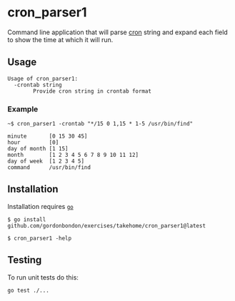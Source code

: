 # cron_parser1

Command line application that will parse [cron](https://man7.org/linux/man-pages/man5/crontab.5.html)
string and expand each field to show the time at which it will run.

## Usage

```
Usage of cron_parser1:
  -crontab string
    	Provide cron string in crontab format
```

### Example

```
~$ cron_parser1 -crontab "*/15 0 1,15 * 1-5 /usr/bin/find"

minute       [0 15 30 45]
hour         [0]
day of month [1 15]
month        [1 2 3 4 5 6 7 8 9 10 11 12]
day of week  [1 2 3 4 5]
command      /usr/bin/find
```

## Installation

Installation requires [`go`](https://golang.org/doc/install)

```
$ go install github.com/gordonbondon/exercises/takehome/cron_parser1@latest

$ cron_parser1 -help
```

## Testing

To run unit tests do this:

```
go test ./...
```
